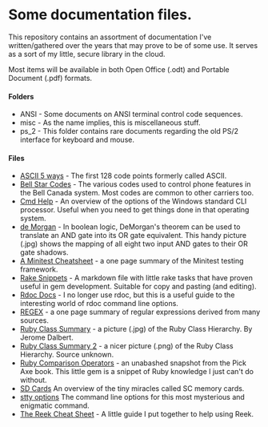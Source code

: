 # Some documentation files.

This repository contains an assortment of documentation I've written/gathered
over the years that may prove to be of some use. It serves as a sort of my
little, secure library in the cloud.

Most items will be available in both Open Office (.odt) and Portable Document
(.pdf) formats.

#### Folders
* ANSI - Some documents on ANSI terminal control code sequences.
* misc - As the name implies, this is miscellaneous stuff.
* ps_2 - This folder contains rare documents regarding the old PS/2
interface for keyboard and mouse.

#### Files
* [ASCII 5 ways](ASCII_5_ways.png) -
The first 128 code points formerly called ASCII.
* [Bell Star Codes](Bell_Star_Codes.pdf) - The various codes used to control phone
features in the Bell Canada system. Most codes are common to other carriers too.
* [Cmd Help](cmdhelp.pdf) - An overview of the options of the Windows standard
CLI processor. Useful when you need to get things done in that operating system.
* [de Morgan](de_morgan.jpg) - In boolean logic, DeMorgan's theorem can be used
to translate an AND gate into its OR gate equivalent. This handy picture (.jpg)
shows the mapping of all eight two input AND gates to their OR gate shadows.
* [A Minitest Cheatsheet](Minitest_Cheatsheet.pdf) - a one page summary of the
Minitest testing framework.
* [Rake Snippets](rake_snippets.md) - A markdown file with little rake tasks
that have proven useful in gem development. Suitable for copy and pasting
(and editing).
* [Rdoc Docs](rdoc_docs.pdf) - I no longer use rdoc, but this is a useful guide
to the interesting world of rdoc command line options.
* [REGEX](REGEX.pdf) - a one page summary of regular expressions derived from
many sources.
* [Ruby Class Summary](Ruby_Class_Summary.jpg) - a picture (.jpg) of the Ruby
Class Hierarchy. By Jerome Dalbert.
* [Ruby Class Summary 2](QC8xj.png) - a nicer picture (.png) of the Ruby
Class Hierarchy. Source unknown.
* [Ruby Comparison Operators](Ruby_Comparison_Operators.png) - an unabashed
snapshot from the Pick Axe book. This little gem is a snippet of Ruby knowledge
I just can't do without.
* [SD Cards](SD_Cards.md) An overview of the tiny miracles called SC memory
cards.
* [stty options](stty_doc.txt) The command line options for this most
mysterious and enigmatic command.
* [The Reek Cheat Sheet](The_Reek_Cheat_Sheet.txt) - A little guide I put
together to help using Reek.
